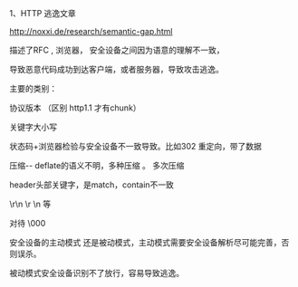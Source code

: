 
1、HTTP 逃逸文章

  http://noxxi.de/research/semantic-gap.html
  
  
  描述了RFC , 浏览器， 安全设备之间因为语意的理解不一致，
  
  导致恶意代码成功到达客户端，或者服务器，导致攻击逃逸。
  
  
主要的类别：


协议版本 （区别 http1.1 才有chunk）

关键字大小写

状态码+浏览器检验与安全设备不一致导致。比如302 重定向，带了数据

压缩-- deflate的语义不明，多种压缩 。 多次压缩

header头部关键字，是match，contain不一致

\r\n  \r  \n  等

对待 \000 

安全设备的主动模式 还是被动模式，主动模式需要安全设备解析尽可能完善，否则误杀。 

被动模式安全设备识别不了放行，容易导致逃逸。
